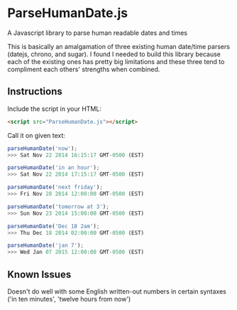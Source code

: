 ParseHumanDate.js
=================

A Javascript library to parse human readable dates and times

This is basically an amalgamation of three existing human date/time parsers (datejs, chrono, and sugar). I found I needed to build this library because each of the existing ones has pretty big limitations and these three tend to compliment each others' strengths when combined.

Instructions
-----------------

Include the script in your HTML:
```html
<script src="ParseHumanDate.js"></script>
```
Call it on given text:
```javascript
parseHumanDate('now');
>>> Sat Nov 22 2014 16:15:17 GMT-0500 (EST)

parseHumanDate('in an hour');
>>> Sat Nov 22 2014 17:15:17 GMT-0500 (EST)

parseHumanDate('next friday');
>>> Fri Nov 28 2014 12:00:00 GMT-0500 (EST)

parseHumanDate('tomorrow at 3');
>>> Sun Nov 23 2014 15:00:00 GMT-0500 (EST)

parseHumanDate('Dec 18 2am');
>>> Thu Dec 18 2014 02:00:00 GMT-0500 (EST)

parseHumanDate('jan 7');
>>> Wed Jan 07 2015 12:00:00 GMT-0500 (EST)
```

Known Issues
-----------------
Doesn't do well with some English written-out numbers in certain syntaxes ('in ten minutes', 'twelve hours from now')


